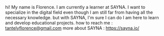 hi!
My name is Florence.  I am currently a learner at SAYNA.
I want to specialize in the digital field even though I am still far from having all the necessary knowledge.
but with SAYNA, I'm sure I can do 
I am here to learn and develop educational projects.
how to reach me : tantelyflorence@gmail.com 
more about SAYNA  : https://sayna.io/
